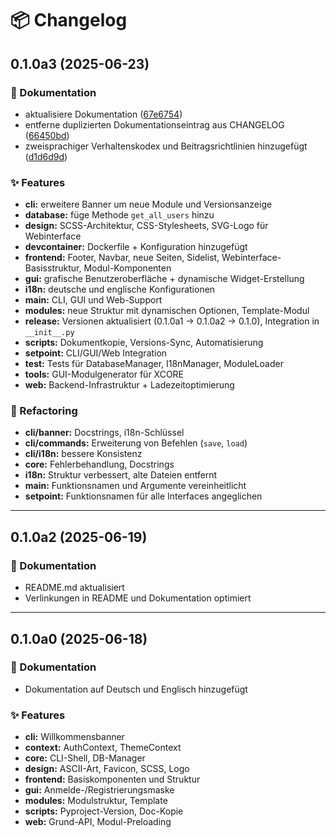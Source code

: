 # 📦 Changelog

## 0.1.0a3 (2025-06-23)

### 📝 Dokumentation

* aktualisiere Dokumentation ([67e6754](https://github.com/x404bjrn/XCORE/commit/67e6754e4048ed9662693fb57575df958c5b3284))
* entferne duplizierten Dokumentationseintrag aus CHANGELOG ([66450bd](https://github.com/x404bjrn/XCORE/commit/66450bddb060e2a0ca44fa3a8eb3ba293d417d7e))
* zweisprachiger Verhaltenskodex und Beitragsrichtlinien hinzugefügt ([d1d6d9d](https://github.com/x404bjrn/XCORE/commit/d1d6d9d5f63c401e629fdba7456ec18b53c65625))

### ✨ Features

* **cli:** erweitere Banner um neue Module und Versionsanzeige
* **database:** füge Methode `get_all_users` hinzu
* **design:** SCSS-Architektur, CSS-Stylesheets, SVG-Logo für Webinterface
* **devcontainer:** Dockerfile + Konfiguration hinzugefügt
* **frontend:** Footer, Navbar, neue Seiten, Sidelist, Webinterface-Basisstruktur, Modul-Komponenten
* **gui:** grafische Benutzeroberfläche + dynamische Widget-Erstellung
* **i18n:** deutsche und englische Konfigurationen
* **main:** CLI, GUI und Web-Support
* **modules:** neue Struktur mit dynamischen Optionen, Template-Modul
* **release:** Versionen aktualisiert (0.1.0a1 → 0.1.0a2 → 0.1.0), Integration in `__init__.py`
* **scripts:** Dokumentkopie, Versions-Sync, Automatisierung
* **setpoint:** CLI/GUI/Web Integration
* **test:** Tests für DatabaseManager, I18nManager, ModuleLoader
* **tools:** GUI-Modulgenerator für XCORE
* **web:** Backend-Infrastruktur + Ladezeitoptimierung

### 🧹 Refactoring

* **cli/banner:** Docstrings, i18n-Schlüssel
* **cli/commands:** Erweiterung von Befehlen (`save`, `load`)
* **cli/i18n:** bessere Konsistenz
* **core:** Fehlerbehandlung, Docstrings
* **i18n:** Struktur verbessert, alte Dateien entfernt
* **main:** Funktionsnamen und Argumente vereinheitlicht
* **setpoint:** Funktionsnamen für alle Interfaces angeglichen

---

## 0.1.0a2 (2025-06-19)

### 📝 Dokumentation

* README.md aktualisiert
* Verlinkungen in README und Dokumentation optimiert

---

## 0.1.0a0 (2025-06-18)

### 📝 Dokumentation

* Dokumentation auf Deutsch und Englisch hinzugefügt

### ✨ Features

* **cli:** Willkommensbanner
* **context:** AuthContext, ThemeContext
* **core:** CLI-Shell, DB-Manager
* **design:** ASCII-Art, Favicon, SCSS, Logo
* **frontend:** Basiskomponenten und Struktur
* **gui:** Anmelde-/Registrierungsmaske
* **modules:** Modulstruktur, Template
* **scripts:** Pyproject-Version, Doc-Kopie
* **web:** Grund-API, Modul-Preloading